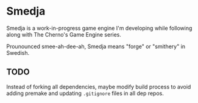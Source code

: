 # Smedja
Smedja is a work-in-progress game engine I'm developing while following along with The Cherno's Game Engine series.

Prounounced smee-ah-dee-ah, Smedja means "forge" or "smithery" in Swedish.

## TODO
Instead of forking all dependencies, maybe modify build process to avoid adding premake and updating `.gitignore` files in all dep repos.

